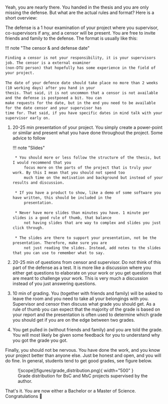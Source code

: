 Yeah, you are nearly there. You handed in the thesis and you are only missing the defense. But what are the actual
rules and format? Here is a short overview:

The defense is a 1 hour examination of your project where you supervisor, co-supervisors if any, and a censor will
be present. You are free to invite friends and family to the defense. The format is usually like this:

!!! note "The censor & and defense date"

    Finding a censor is not your responsibility, it is your supervisors job. The censor is a external examiner
    (non-DTU person) that hopefully has some experience in the field of your project.

    The date of your defence date should take place no more than 2 weeks (10 working days) after you hand in your
    thesis. That said, it is not uncommon that a censor is not available and the defense is postponed a bit. You can
    make requests for the date, but in the end you need to be available for the date censor and your supervisor has
    time for. That said, if you have specific dates in mind talk with your supervisor early on.

1. 20-25 min presentation of your project. You simply create a power-point or similar and present what you have done
    throughout the project. Some advice to follow

    !!! note "Slides"

        * You should more or less follow the structure of the thesis, but I would recommend that you
            focus more on the parts of the project that is truly your work. By this I mean that you should not spend too
            much time on the motivation and background but instead of your results and discussion.

        * If you have a product to show, like a demo of some software you have written, this should be included in the
            presentation.

        * Never have more slides than minutes you have. 1 minute per slides is a good rule of thumb, that balance
            not having slides that are way to complex and slides you just click through.

        * The slides are there to support your presentation, not be the presentation. Therefore, make sure you are
            not just reading the slides. Instead, add notes to the slides that you can use to remember what to say.

2. 20-25 min of questions from censor and supervisor. Do not think of this part of the defense as a test. It is more
    like a discussion where you either get questions to elaborate on your work or you get questions that are meant to
    challenge your work. This is very much a discussion instead of you just answering questions.

3. 10 min of grading. You (together with friends and family) will be asked to leave the room and you need to take all
    your belongings with you. Supervisor and censor then discuss what grade you should get. As a rule of thumb you can
    expect that the majority of the grade is based on your report and the presentation is often used to determine which
    grade you should get if you are on the edge between two grades.

4. You get pulled in (without friends and family) and you are told the grade. You will most likely be given some
    feedback for you to understand why you got the grade you got.

Finally, you should not be nervous. You have done the work, and you know your project better than anyone else. Just be
honest and open, and you will do fine. In general, students tend to get good grades, see figure below.

<figure markdown="span">
    ![scope](figures/grade_distribution.png){ width="500" }
    <figcaption>Grade distribution for BsC and MsC projects supervised by the author.</figcaption>
</figure>

That's it. You are now either a Bachelor or a Master of Science. Congratulations 🎉
